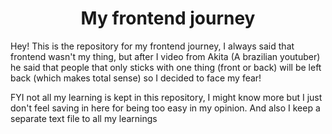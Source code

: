 <h1 align="center">My frontend journey</h1>

Hey! This is the repository for my frontend journey, I always said that frontend wasn't my thing, but after I video from Akita (A brazilian youtuber) he said that people that only sticks with one thing (front or back) will be left back (which makes total sense) so I decided to face my fear!

FYI not all my learning is kept in this repository, I might know more but I just don't feel saving in here for being too easy in my opinion. And also I keep a separate text file to all my learnings
